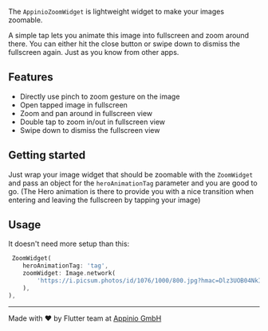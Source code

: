 The `AppinioZoomWidget` is lightweight widget to make your images zoomable.

A simple tap lets you animate this image into fullscreen and zoom around there. You can either hit the close button or swipe down to dismiss the fullscreen again. Just as you know from other apps.

## Features

- Directly use pinch to zoom gesture on the image
- Open tapped image in fullscreen
- Zoom and pan around in fullscreen view
- Double tap to zoom in/out in fullscreen view
- Swipe down to dismiss the fullscreen view

## Getting started

Just wrap your image widget that should be zoomable with the `ZoomWidget` and pass an object for the `heroAnimationTag` parameter and you are good to go. (The Hero animation is there to provide you with a nice transition when entering and leaving the fullscreen by tapping your image)

## Usage

It doesn't need more setup than this:

```dart
 ZoomWidget(
    heroAnimationTag: 'tag',
    zoomWidget: Image.network(
        'https://i.picsum.photos/id/1076/1000/800.jpg?hmac=Dlz3UOB04NkIUuAcoyNPNP_uRbjWK9FSoHfy4i04yWI',
    ),
),
```

<hr/>Made with ❤ by Flutter team at <a href="https://appinio.com">Appinio GmbH</a>
